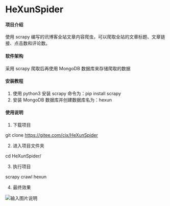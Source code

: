 # HeXunSpider

#### 项目介绍
使用 scrapy 编写的讯博客全站文章内容爬虫，可以爬取全站的文章标题、文章链接、点击数和评论数。

#### 软件架构
采用 scrapy 爬取后再使用 MongoDB 数据库来存储爬取的数据


#### 安装教程

1. 使用 python3 安装 scrapy 命令为：pip install scrapy
2. 安装 MongoDB 数据库并创建数据库名为：hexun

#### 使用说明

1. 下载项目

git clone https://gitee.com/cix/HeXunSpider

2. 进入项目文件夹

cd HeXunSpider/

3. 执行项目

scrapy crawl hexun

4. 最终效果

![输入图片说明](https://images.gitee.com/uploads/images/2018/0911/170557_616c0967_1577043.png "Snip20180911_18.png")